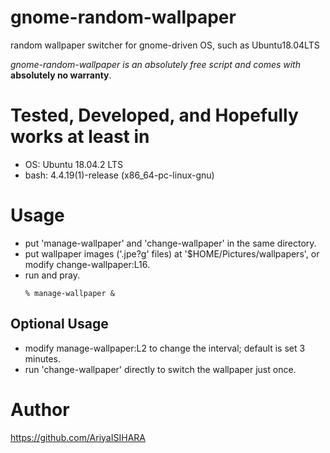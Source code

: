 # gnome-random-wallpaper
random wallpaper switcher for gnome-driven OS, such as Ubuntu18.04LTS

*gnome-random-wallpaper is an absolutely free script and comes with* **absolutely no warranty**.

# Tested, Developed, and Hopefully works at least in
- OS: Ubuntu 18.04.2 LTS
- bash: 4.4.19(1)-release (x86_64-pc-linux-gnu)

# Usage
- put 'manage-wallpaper' and 'change-wallpaper' in the same directory.
- put wallpaper images ('.jpe?g' files) at '$HOME/Pictures/wallpapers',
  or modify change-wallpaper:L16.
- run and pray.
  ```
  % manage-wallpaper &
  ```

## Optional Usage

- modify manage-wallpaper:L2 to change the interval; default is set 3 minutes.
- run 'change-wallpaper' directly to switch the wallpaper just once.

# Author
https://github.com/AriyaISIHARA
